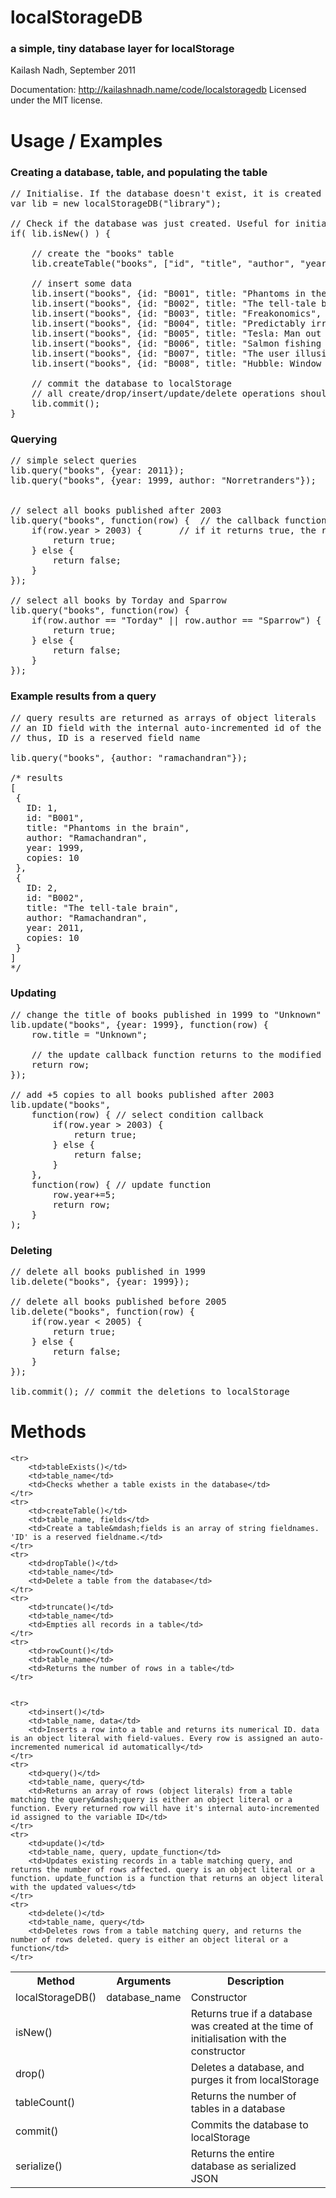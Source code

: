 # localStorageDB
### a simple, tiny database layer for localStorage
Kailash Nadh, September 2011

Documentation: http://kailashnadh.name/code/localstoragedb
Licensed under the MIT license.

# Usage / Examples
### Creating a database, table, and populating the table

<pre>
// Initialise. If the database doesn't exist, it is created
var lib = new localStorageDB("library");

// Check if the database was just created. Useful for initial database setup
if( lib.isNew() ) {

	// create the "books" table
	lib.createTable("books", ["id", "title", "author", "year", "copies"]);
	
	// insert some data
	lib.insert("books", {id: "B001", title: "Phantoms in the brain", author: "Ramachandran", year: 1999, copies: 10});
	lib.insert("books", {id: "B002", title: "The tell-tale brain", author: "Ramachandran", year: 2011, copies: 10});
	lib.insert("books", {id: "B003", title: "Freakonomics", author: "Levitt and Dubner", year: 2005, copies: 10});
	lib.insert("books", {id: "B004", title: "Predictably irrational", author: "Ariely", year: 2008, copies: 10});
	lib.insert("books", {id: "B005", title: "Tesla: Man out of time", author: "Cheney", year: 2001, copies: 10});
	lib.insert("books", {id: "B006", title: "Salmon fishing in the Yemen", author: "Torday", year: 2007, copies: 10});
	lib.insert("books", {id: "B007", title: "The user illusion", author: "Norretranders", year: 1999, copies: 10});
	lib.insert("books", {id: "B008", title: "Hubble: Window of the universe", author: "Sparrow", year: 2010, copies: 10});
	
	// commit the database to localStorage
	// all create/drop/insert/update/delete operations should be committed
	lib.commit();
}
</pre>


### Querying
<pre>
// simple select queries
lib.query("books", {year: 2011});
lib.query("books", {year: 1999, author: "Norretranders"});


// select all books published after 2003
lib.query("books", function(row) {	// the callback function is applied to every row in the table
	if(row.year > 2003) {		// if it returns true, the row is selected
		return true;
	} else {
		return false;
	}
});

// select all books by Torday and Sparrow
lib.query("books", function(row) {
	if(row.author == "Torday" || row.author == "Sparrow") {
		return true;
	} else {
		return false;
	}
});
</pre>

### Example results from a query
<pre>
// query results are returned as arrays of object literals
// an ID field with the internal auto-incremented id of the row is also included
// thus, ID is a reserved field name

lib.query("books", {author: "ramachandran"});

/* results
[
 {
   ID: 1,
   id: "B001",
   title: "Phantoms in the brain",
   author: "Ramachandran",
   year: 1999,
   copies: 10
 },
 {
   ID: 2,
   id: "B002",
   title: "The tell-tale brain",
   author: "Ramachandran",
   year: 2011,
   copies: 10
 }
]
*/
</pre>


### Updating
<pre>
// change the title of books published in 1999 to "Unknown"
lib.update("books", {year: 1999}, function(row) {
	row.title = "Unknown";
	
	// the update callback function returns to the modified record
	return row;
});

// add +5 copies to all books published after 2003
lib.update("books",
	function(row) {	// select condition callback
		if(row.year > 2003) {
			return true;
		} else {
			return false;
		}
	},
	function(row) { // update function
		row.year+=5;
		return row;
	}
);
</pre>


### Deleting
<pre>
// delete all books published in 1999
lib.delete("books", {year: 1999});

// delete all books published before 2005
lib.delete("books", function(row) {
	if(row.year < 2005) {
		return true;
	} else {
		return false;
	}
});

lib.commit(); // commit the deletions to localStorage
</pre>


# Methods
<table>
	<tr>
		<th>Method</th/>
		<th>Arguments</th/>
		<th>Description</th>
	</tr>
	<tr>
		<td>localStorageDB()</td>
		<td>database_name</td>
		<td>Constructor</td>
	</tr>
	<tr>
		<td>isNew()</td>
		<td></td>
		<td>Returns true if a database was created at the time of initialisation with the constructor</td>
	</tr>
	<tr>
		<td>drop()</td>
		<td></td>
		<td>Deletes a database, and purges it from localStorage</td>
	</tr>
	<tr>
		<td>tableCount()</td>
		<td></td>
		<td>Returns the number of tables in a database</td>
	</tr>
	<tr>
		<td>commit()</td>
		<td></td>
		<td>Commits the database to localStorage</td>
	</tr>
	<tr>
		<td>serialize()</td>
		<td></td>
		<td>Returns the entire database as serialized JSON</td>
	</tr>


	<tr>
		<td>tableExists()</td>
		<td>table_name</td>
		<td>Checks whether a table exists in the database</td>
	</tr>
	<tr>
		<td>createTable()</td>
		<td>table_name, fields</td>
		<td>Create a table&mdash;fields is an array of string fieldnames. 'ID' is a reserved fieldname.</td>
	</tr>
	<tr>
		<td>dropTable()</td>
		<td>table_name</td>
		<td>Delete a table from the database</td>
	</tr>
	<tr>
		<td>truncate()</td>
		<td>table_name</td>
		<td>Empties all records in a table</td>
	</tr>
	<tr>
		<td>rowCount()</td>
		<td>table_name</td>
		<td>Returns the number of rows in a table</td>
	</tr>

	
	<tr>
		<td>insert()</td>
		<td>table_name, data</td>
		<td>Inserts a row into a table and returns its numerical ID. data is an object literal with field-values. Every row is assigned an auto-incremented numerical id automatically</td>
	</tr>
	<tr>
		<td>query()</td>
		<td>table_name, query</td>
		<td>Returns an array of rows (object literals) from a table matching the query&mdash;query is either an object literal or a function. Every returned row will have it's internal auto-incremented id assigned to the variable ID</td>
	</tr>
	<tr>
		<td>update()</td>
		<td>table_name, query, update_function</td>
		<td>Updates existing records in a table matching query, and returns the number of rows affected. query is an object literal or a function. update_function is a function that returns an object literal with the updated values</td>
	</tr>
	<tr>
		<td>delete()</td>
		<td>table_name, query</td>
		<td>Deletes rows from a table matching query, and returns the number of rows deleted. query is either an object literal or a function</td>
	</tr>
</table>